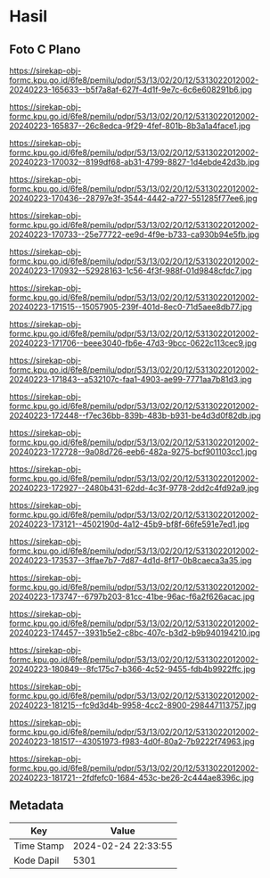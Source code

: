# Hasil

## Foto C Plano

https://sirekap-obj-formc.kpu.go.id/6fe8/pemilu/pdpr/53/13/02/20/12/5313022012002-20240223-165633--b5f7a8af-627f-4d1f-9e7c-6c6e608291b6.jpg

https://sirekap-obj-formc.kpu.go.id/6fe8/pemilu/pdpr/53/13/02/20/12/5313022012002-20240223-165837--26c8edca-9f29-4fef-801b-8b3a1a4face1.jpg

https://sirekap-obj-formc.kpu.go.id/6fe8/pemilu/pdpr/53/13/02/20/12/5313022012002-20240223-170032--8199df68-ab31-4799-8827-1d4ebde42d3b.jpg

https://sirekap-obj-formc.kpu.go.id/6fe8/pemilu/pdpr/53/13/02/20/12/5313022012002-20240223-170436--28797e3f-3544-4442-a727-551285f77ee6.jpg

https://sirekap-obj-formc.kpu.go.id/6fe8/pemilu/pdpr/53/13/02/20/12/5313022012002-20240223-170733--25e77722-ee9d-4f9e-b733-ca930b94e5fb.jpg

https://sirekap-obj-formc.kpu.go.id/6fe8/pemilu/pdpr/53/13/02/20/12/5313022012002-20240223-170932--52928163-1c56-4f3f-988f-01d9848cfdc7.jpg

https://sirekap-obj-formc.kpu.go.id/6fe8/pemilu/pdpr/53/13/02/20/12/5313022012002-20240223-171515--15057905-239f-401d-8ec0-71d5aee8db77.jpg

https://sirekap-obj-formc.kpu.go.id/6fe8/pemilu/pdpr/53/13/02/20/12/5313022012002-20240223-171706--beee3040-fb6e-47d3-9bcc-0622c113cec9.jpg

https://sirekap-obj-formc.kpu.go.id/6fe8/pemilu/pdpr/53/13/02/20/12/5313022012002-20240223-171843--a532107c-faa1-4903-ae99-7771aa7b81d3.jpg

https://sirekap-obj-formc.kpu.go.id/6fe8/pemilu/pdpr/53/13/02/20/12/5313022012002-20240223-172448--f7ec36bb-839b-483b-b931-be4d3d0f82db.jpg

https://sirekap-obj-formc.kpu.go.id/6fe8/pemilu/pdpr/53/13/02/20/12/5313022012002-20240223-172728--9a08d726-eeb6-482a-9275-bcf901103cc1.jpg

https://sirekap-obj-formc.kpu.go.id/6fe8/pemilu/pdpr/53/13/02/20/12/5313022012002-20240223-172927--2480b431-62dd-4c3f-9778-2dd2c4fd92a9.jpg

https://sirekap-obj-formc.kpu.go.id/6fe8/pemilu/pdpr/53/13/02/20/12/5313022012002-20240223-173121--4502190d-4a12-45b9-bf8f-66fe591e7ed1.jpg

https://sirekap-obj-formc.kpu.go.id/6fe8/pemilu/pdpr/53/13/02/20/12/5313022012002-20240223-173537--3ffae7b7-7d87-4d1d-8f17-0b8caeca3a35.jpg

https://sirekap-obj-formc.kpu.go.id/6fe8/pemilu/pdpr/53/13/02/20/12/5313022012002-20240223-173747--6797b203-81cc-41be-96ac-f6a2f626acac.jpg

https://sirekap-obj-formc.kpu.go.id/6fe8/pemilu/pdpr/53/13/02/20/12/5313022012002-20240223-174457--3931b5e2-c8bc-407c-b3d2-b9b940194210.jpg

https://sirekap-obj-formc.kpu.go.id/6fe8/pemilu/pdpr/53/13/02/20/12/5313022012002-20240223-180849--8fc175c7-b366-4c52-9455-fdb4b9922ffc.jpg

https://sirekap-obj-formc.kpu.go.id/6fe8/pemilu/pdpr/53/13/02/20/12/5313022012002-20240223-181215--fc9d3d4b-9958-4cc2-8900-298447113757.jpg

https://sirekap-obj-formc.kpu.go.id/6fe8/pemilu/pdpr/53/13/02/20/12/5313022012002-20240223-181517--43051973-f983-4d0f-80a2-7b9222f74963.jpg

https://sirekap-obj-formc.kpu.go.id/6fe8/pemilu/pdpr/53/13/02/20/12/5313022012002-20240223-181721--2fdfefc0-1684-453c-be26-2c444ae8396c.jpg


## Metadata

| Key        | Value               |
| ---------- | ------------------- |
| Time Stamp | 2024-02-24 22:33:55 |
| Kode Dapil | 5301                |



